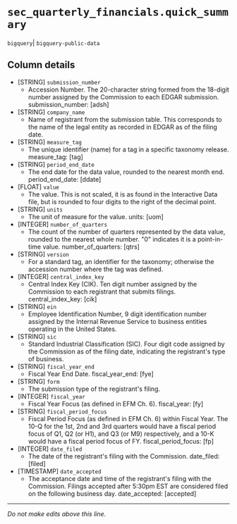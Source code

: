 # `sec_quarterly_financials.quick_summary`
`bigquery`| `bigquery-public-data`

## Column details
* [STRING]    `submission_number`
  - Accession Number. The 20-character string formed from the 18-digit number assigned by the Commission to each EDGAR submission. submission_number: [adsh]
* [STRING]    `company_name`
  - Name of registrant from the submission table. This corresponds to the name of the legal entity as recorded in EDGAR as of the filing date.
* [STRING]    `measure_tag`
  - The unique identifier (name) for a tag in a specific taxonomy release. measure_tag: [tag]
* [STRING]    `period_end_date`
  - The end date for the data value, rounded to the nearest month end. period_end_date: [ddate]
* [FLOAT]     `value`
  - The value. This is not scaled, it is as found in the Interactive Data file, but is rounded to four digits to the right of the decimal point.
* [STRING]    `units`
  - The unit of measure for the value. units: [uom]
* [INTEGER]   `number_of_quarters`
  - The count of the number of quarters represented by the data value, rounded to the nearest whole number. \"0\" indicates it is a point-in-time value. number_of_quarters: [qtrs]
* [STRING]    `version`
  - For a standard tag, an identifier for the taxonomy; otherwise the accession number where the tag was defined.
* [INTEGER]   `central_index_key`
  - Central Index Key (CIK). Ten digit number assigned by the Commission to each registrant that submits filings. central_index_key: [cik]
* [STRING]    `ein`
  - Employee Identification Number, 9 digit identification number assigned by the Internal Revenue Service to business entities operating in the United States.
* [STRING]    `sic`
  - Standard Industrial Classification (SIC). Four digit code assigned by the Commission as of the filing date, indicating the registrant's type of business.
* [STRING]    `fiscal_year_end`
  - Fiscal Year End Date. fiscal_year_end: [fye]
* [STRING]    `form`
  - The submission type of the registrant's filing.
* [INTEGER]   `fiscal_year`
  - Fiscal Year Focus (as defined in EFM Ch. 6). fiscal_year: [fy]
* [STRING]    `fiscal_period_focus`
  - Fiscal Period Focus (as defined in EFM Ch. 6) within Fiscal Year. The 10-Q for the 1st, 2nd and 3rd quarters would have a fiscal period focus of Q1, Q2 (or H1), and Q3 (or M9) respectively, and a 10-K would have a fiscal period focus of FY. fiscal_period_focus: [fp]
* [INTEGER]   `date_filed`
  - The date of the registrant's filing with the Commission. date_filed: [filed]
* [TIMESTAMP] `date_accepted`
  - The acceptance date and time of the registrant's filing with the Commission. Filings accepted after 5:30pm EST are considered filed on the following business day. date_accepted: [accepted]

-------------------------------------------------------------------------------
*Do not make edits above this line.*
